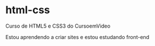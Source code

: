 # html-css
 Curso de HTML5 e CSS3 do CursoemVideo

 Estou aprendendo a criar sites e estou estudando front-end